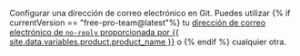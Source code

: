 Configurar una dirección de correo electrónico en Git. Puedes utilizar {% if currentVersion == "free-pro-team@latest"%} tu [dirección de correo electrónico de `no-reply` proporcionada por {{ site.data.variables.product.product_name }}](/articles/setting-your-commit-email-address) o {% endif %} cualquier otra.
